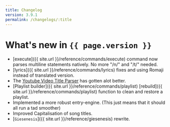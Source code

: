 ```yaml
---
title: Changelog
version: 3.9.1
permalink: /changelogs/:title
---
```


# What's new in `{{ page.version }}`
- [execute]({{ site.url }}/reference/commands/execute) command now parses multiline statements natively. No more "/n/" and "/t/" needed.
- [lyrics]({{ site.url }}/reference/commands/lyrics) fixes and using Romaji instead of translated version.
- The [Youtube Video Title Parser](https://repl.it/JKiw/latest) has gotten alot better.
- [Playlist builder]({{ site.url }}/reference/commands/playlist) [rebuild]({{ site.url }}/reference/commands/playlist) function to clean and restore a playlist.
- Implemented a more robust entry-engine. (This just means that it should all run a tad smoother)
- Improved Capitalisation of song titles.
- [`Giesenesis`]({{ site.url }}/reference/giesenesis) rewrite.
